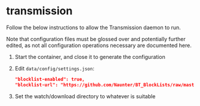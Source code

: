 # transmission

Follow the below instructions to allow the Transmission daemon to run.

Note that configuration files must be glossed over and potentially further
edited, as not all configuration operations necessary are documented here.

1. Start the container, and close it to generate the configuration
2. Edit `data/config/settings.json`:

    ```json
    "blocklist-enabled": true,                                                              
    "blocklist-url": "https://github.com/Naunter/BT_BlockLists/raw/master/bt_blocklists.gz",
    ```

3. Set the watch/download directory to whatever is suitable
